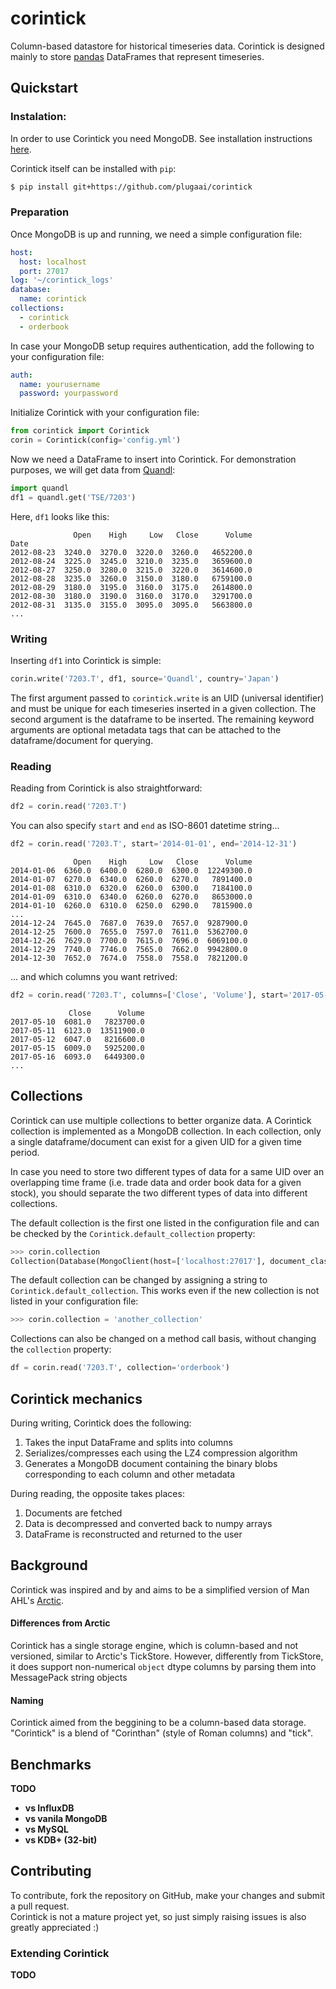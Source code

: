 # corintick
Column-based datastore for historical timeseries data.
Corintick is designed mainly to store [pandas](http://pandas.pydata.org/) DataFrames that represent timeseries.

 
## Quickstart

### Instalation:

In order to use Corintick you need MongoDB. 
See installation instructions [here](https://docs.mongodb.com/manual/installation/).

Corintick itself can be installed with `pip`:

```bash
$ pip install git+https://github.com/plugaai/corintick
```


### Preparation

Once MongoDB is up and running, we need a simple configuration file:

```yaml
host:
  host: localhost
  port: 27017
log: '~/corintick_logs'
database:
  name: corintick
collections:
  - corintick
  - orderbook
```

In case your MongoDB setup requires authentication, add the following to your configuration file:

```yaml
auth:
  name: yourusername
  password: yourpassword
```

Initialize Corintick with your configuration file:
 
```python
from corintick import Corintick
corin = Corintick(config='config.yml')
```

Now we need a DataFrame to insert into Corintick. For demonstration purposes, we will get data from [Quandl](https://www.quandl.com/):  

```python
import quandl
df1 = quandl.get('TSE/7203')
```

Here, `df1` looks like this:

```text
              Open    High     Low   Close      Volume
Date
2012-08-23  3240.0  3270.0  3220.0  3260.0   4652200.0
2012-08-24  3225.0  3245.0  3210.0  3235.0   3659600.0
2012-08-27  3250.0  3280.0  3215.0  3220.0   3614600.0
2012-08-28  3235.0  3260.0  3150.0  3180.0   6759100.0
2012-08-29  3180.0  3195.0  3160.0  3175.0   2614800.0
2012-08-30  3180.0  3190.0  3160.0  3170.0   3291700.0
2012-08-31  3135.0  3155.0  3095.0  3095.0   5663800.0
...
```

### Writing

Inserting `df1` into Corintick is simple:

```python
corin.write('7203.T', df1, source='Quandl', country='Japan')
```

The first argument passed to `corintick.write` is an UID (universal identifier)
 and must be unique for each timeseries inserted in a given collection. 
The second argument is the dataframe to be inserted. 
The remaining keyword arguments are optional metadata tags that can be attached to the 
dataframe/document for querying.


### Reading

Reading from Corintick is also straightforward:

```python
df2 = corin.read('7203.T')
```

You can also specify `start` and `end` as ISO-8601 datetime string...

```python
df2 = corin.read('7203.T', start='2014-01-01', end='2014-12-31')
```

```
              Open    High     Low   Close      Volume
2014-01-06  6360.0  6400.0  6280.0  6300.0  12249300.0
2014-01-07  6270.0  6340.0  6260.0  6270.0   7891400.0
2014-01-08  6310.0  6320.0  6260.0  6300.0   7184100.0
2014-01-09  6310.0  6340.0  6260.0  6270.0   8653000.0
2014-01-10  6260.0  6310.0  6250.0  6290.0   7815900.0
...
2014-12-24  7645.0  7687.0  7639.0  7657.0  9287900.0
2014-12-25  7600.0  7655.0  7597.0  7611.0  5362700.0
2014-12-26  7629.0  7700.0  7615.0  7696.0  6069100.0
2014-12-29  7740.0  7746.0  7565.0  7662.0  9942800.0
2014-12-30  7652.0  7674.0  7558.0  7558.0  7821200.0
```


... and which columns you want retrived:

```python
df2 = corin.read('7203.T', columns=['Close', 'Volume'], start='2017-05-10')
```

```text
             Close      Volume
2017-05-10  6081.0   7823700.0
2017-05-11  6123.0  13511900.0
2017-05-12  6047.0   8216600.0
2017-05-15  6009.0   5925200.0
2017-05-16  6093.0   6449300.0
...
```


## Collections

Corintick can use multiple collections to better organize data. 
A Corintick collection is implemented as a MongoDB collection.
In each collection, only a single dataframe/document can exist for a given UID 
for a given time period.  

In case you need to store two different types of data for a same UID over an overlapping 
time frame (i.e. trade data and order book data for a given stock), you should separate 
the two different types of data into different collections.

The default collection is the first one listed in the configuration file and 
can be checked by the `Corintick.default_collection` property:

```python
>>> corin.collection
Collection(Database(MongoClient(host=['localhost:27017'], document_class=dict, tz_aware=False, connect=True), 'corintick'), 'corintick')
```

The default collection can be changed by assigning a string to `Corintick.default_collection`. 
This works even if the new collection is not listed in your configuration file:

```python
>>> corin.collection = 'another_collection'
```

Collections can also be changed on a method call basis, without changing 
the `collection` property:

```python
df = corin.read('7203.T', collection='orderbook')
```


## Corintick mechanics

During writing, Corintick does the following:

1) Takes the input DataFrame and splits into columns
2) Serializes/compresses each using the LZ4 compression algorithm
3) Generates a MongoDB document containing the binary blobs corresponding to each column and other metadata

During reading, the opposite takes places:
1) Documents are fetched
2) Data is decompressed and converted back to numpy arrays 
3) DataFrame is reconstructed and returned to the user

## Background

Corintick was inspired and by and aims to be a simplified
 version of Man AHL's [Arctic](https://github.com/manahl/arctic).

#### Differences from Arctic
Corintick has a single storage engine, which is column-based and not 
versioned, similar to Arctic's TickStore. However, differently from 
TickStore, it does support non-numerical `object` dtype columns by parsing 
them into MessagePack string objects

#### Naming
Corintick aimed from the beggining to be a column-based data storage.
"Corintick" is a blend of "Corinthan" (style of Roman columns) and "tick". 

## Benchmarks
**TODO**
- **vs InfluxDB**
- **vs vanila MongoDB**
- **vs MySQL**
- **vs KDB+ (32-bit)**

## Contributing

To contribute, fork the repository on GitHub, make your changes and 
submit a pull request.  
Corintick is not a mature project yet, so just simply raising issues is 
also greatly appreciated :)

### Extending Corintick

**TODO**
